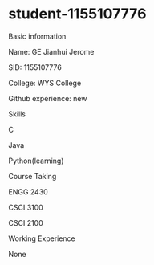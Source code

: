 # student-1155107776
Basic information

Name: GE Jianhui Jerome

SID: 1155107776

College: WYS College

Github experience: new


Skills

 C
 
 Java
 
 Python(learning)
 
Course Taking

ENGG 2430	

CSCI 3100	

CSCI 2100	

Working Experience

None
